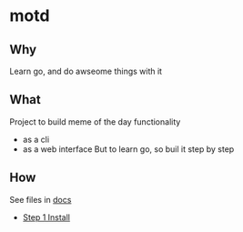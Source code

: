 # motd

## Why
Learn go, and do awseome things with it

## What
Project to build meme of the day functionality
- as a cli
- as a web interface
But to learn go, so buil it step by step

## How

See files in [docs](docs)

* [Step 1 Install](./docs/step1.md)
